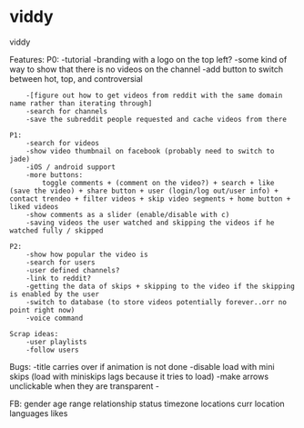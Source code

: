 # viddy
viddy


Features:
	P0:
		-tutorial
		-branding with a logo on the top left?
		-some kind of way to show that there is no videos on the channel
		-add button to switch between hot, top, and controversial

		-[figure out how to get videos from reddit with the same domain name rather than iterating through]
		-search for channels
		-save the subreddit people requested and cache videos from there
		
	P1:
		-search for videos
		-show video thumbnail on facebook (probably need to switch to jade)
		-iOS / android support
		-more buttons:
			toggle comments + (comment on the video?) + search + like (save the video) + share button + user (login/log out/user info) + contact trendeo + filter videos + skip video segments + home button + liked videos
		-show comments as a slider (enable/disable with c)
		-saving videos the user watched and skipping the videos if he watched fully / skipped

	P2:
		-show how popular the video is
		-search for users
		-user defined channels?
		-link to reddit?
		-getting the data of skips + skipping to the video if the skipping is enabled by the user
		-switch to database (to store videos potentially forever..orr no point right now)
		-voice command

	Scrap ideas:
		-user playlists
		-follow users


Bugs:
	-title carries over if animation is not done
	-disable load with mini skips (load with miniskips lags because it tries to load)
	-make arrows unclickable when they are transparent
	-


FB:
	gender
	age range
	relationship status
	timezone
	locations
	curr location
	languages
	likes




